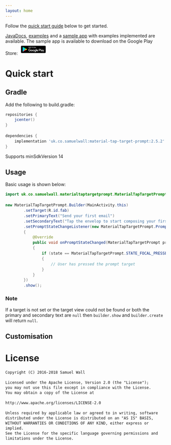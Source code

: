 ```yaml
---
layout: home
---
```


Follow the [quick start guide](#quick-start) below to get started.

[JavaDocs](javadocs), [examples](examples) and a [sample app](https://github.com/sjwall/MaterialTapTargetPrompt/tree/master/sample/src/main/java/uk/co/samuelwall/materialtaptargetprompt/sample) with examples implemented are available.
The sample app is available to download on the Google Play Store:
<a href='https://play.google.com/store/apps/details?id=uk.co.samuelwall.materialtaptargetprompt.sample&utm_source=global_co&utm_medium=prtnr&utm_content=Mar2515&utm_campaign=PartBadge&pcampaignid=MKT-Other-global-all-co-prtnr-py-PartBadge-Mar2515-1'><img alt='Get it on Google Play' style='max-width:90px' src='assets/play_store.png'/></a>

# Quick start

## Gradle

Add the following to build.gradle:

```groovy
repositories {
    jcenter()
}

dependencies {
    implementation 'uk.co.samuelwall:material-tap-target-prompt:2.5.2'
}
```
Supports minSdkVersion 14

## Usage

Basic usage is shown below:

```java
import uk.co.samuelwall.materialtaptargetprompt.MaterialTapTargetPrompt;

new MaterialTapTargetPrompt.Builder(MainActivity.this)
        .setTarget(R.id.fab)
        .setPrimaryText("Send your first email")
        .setSecondaryText("Tap the envelop to start composing your first email")
        .setPromptStateChangeListener(new MaterialTapTargetPrompt.PromptStateChangeListener()
        {
            @Override
            public void onPromptStateChanged(MaterialTapTargetPrompt prompt, int state)
            {
                if (state == MaterialTapTargetPrompt.STATE_FOCAL_PRESSED)
                {
                    // User has pressed the prompt target
                }
            }
        })
        .show();
```

### Note

If a target is not set or the target view could not be found or both the primary and secondary text are `null` then `builder.show` and `builder.create` will return `null`.

## Customisation


# License
    Copyright (C) 2016-2018 Samuel Wall

    Licensed under the Apache License, Version 2.0 (the "License");
    you may not use this file except in compliance with the License.
    You may obtain a copy of the License at

    http://www.apache.org/licenses/LICENSE-2.0

    Unless required by applicable law or agreed to in writing, software
    distributed under the License is distributed on an "AS IS" BASIS,
    WITHOUT WARRANTIES OR CONDITIONS OF ANY KIND, either express or implied.
    See the License for the specific language governing permissions and
    limitations under the License.
